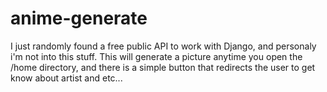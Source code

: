 # anime-generate
I just randomly found a free public API to work with Django, and personaly i'm not into this stuff.
This will generate a picture anytime you open the /home directory, and there is a simple button that redirects the user to get know about artist and etc...

